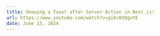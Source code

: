 ```yaml
---
title: Showing a Toast after Server Action in Next.js!
url: https://www.youtube.com/watch?v=gibcW3QgvYE
date: June 13, 2024
---
```

